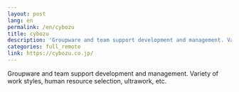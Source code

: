 ```yaml
---
layout: post
lang: en
permalink: /en/cybozu
title: cybozu
description: 'Groupware and team support development and management. Variety of work styles, human resource selection, ultrawork, etc.'
categories: full_remote
link: https://cybozu.co.jp/
---
```


<p>Groupware and team support development and management. Variety of work styles, human resource selection, ultrawork, etc.</p>
